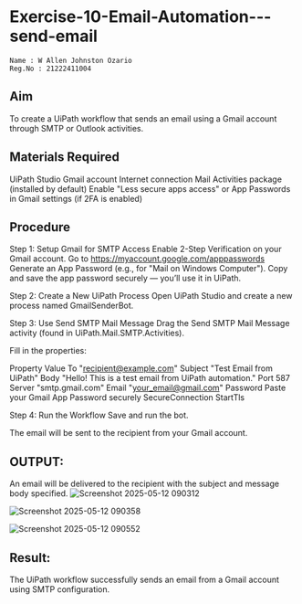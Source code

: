 # Exercise-10-Email-Automation---send-email

~~~
Name : W Allen Johnston Ozario  
Reg.No : 21222411004  
~~~

## Aim
To create a UiPath workflow that sends an email using a Gmail account through SMTP or Outlook activities.

## Materials Required

UiPath Studio
Gmail account
Internet connection
Mail Activities package (installed by default)
Enable "Less secure apps access" or App Passwords in Gmail settings (if 2FA is enabled)

## Procedure

Step 1: Setup Gmail for SMTP Access
Enable 2-Step Verification on your Gmail account.
Go to https://myaccount.google.com/apppasswords
Generate an App Password (e.g., for "Mail on Windows Computer"). 
Copy and save the app password securely — you’ll use it in UiPath.

Step 2: Create a New UiPath Process
Open UiPath Studio and create a new process named GmailSenderBot.

Step 3: Use Send SMTP Mail Message
Drag the Send SMTP Mail Message activity (found in UiPath.Mail.SMTP.Activities).

Fill in the properties:

Property	Value
To	"recipient@example.com"
Subject	"Test Email from UiPath"
Body	"Hello! This is a test email from UiPath automation."
Port	587
Server	"smtp.gmail.com"
Email	"your_email@gmail.com"
Password	Paste your Gmail App Password securely
SecureConnection	StartTls

Step 4: Run the Workflow
Save and run the bot.

The email will be sent to the recipient from your Gmail account.

## OUTPUT:
An email will be delivered to the recipient with the subject and message body specified.
![Screenshot 2025-05-12 090312](https://github.com/user-attachments/assets/17c09443-5eae-44ff-a074-6ff1bfc1edbd)

![Screenshot 2025-05-12 090358](https://github.com/user-attachments/assets/3373b9ee-358d-4f6a-97f3-7de74e15912f)

![Screenshot 2025-05-12 090552](https://github.com/user-attachments/assets/85d91a88-5d83-4ae9-a8ee-f1eed8c67373)

## Result:
The UiPath workflow successfully sends an email from a Gmail account using SMTP configuration.
